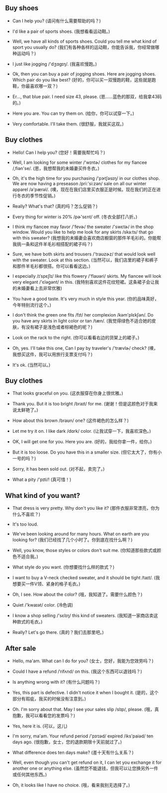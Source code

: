 ## Buy shoes

- Can I help you? (请问有什么需要帮助的吗？)

* I'd like a pair of sports shoes. (我想看看运动鞋。)

- Well, we have all kinds of sports shoes. Could you tell me what kind of sport you usually do? (我们有各种各样的运动鞋，你能告诉我，你经常做哪种运动吗？)

* I just like jogging /'dʒɑgɪŋ/. (我喜欢慢跑。)

- Ok, then you can buy a pair of jogging shoes. Here are jogging shoes. Which pair do you like best? (好的，你可以买一双慢跑的鞋，这些就是跑鞋，你最喜欢哪一双？)

* Er..., that blue pair. I need size 43, please. (恩......蓝色的那双，给我拿43码的。)

- Here you are. You can try them on. (给你，你可以试穿一下。)

* Very comfortable. I'll take them. (很舒服，我就买这双。)

## Buy clothes

- Hello! Can I help you? (您好！需要我帮忙吗？)

* Well, I am looking for some winter /'wɪntɚ/ clothes for my fiancee /,fiən'se/. (恩，我想帮我的未婚妻买件冬衣。)

- Oh, it's the high time for you purchasing /'pɝtʃəsɪŋ/ in our clothes shop. We are now having a preseason /pri:'si:zən/ sale on all our winter apparel /ə'pærəl/. (噢，现在在我们店里买衣服正是时候。现在我们的正在进行冬衣的季节性促销。)

* Really? What's that? (真的吗？怎么促销？)

- Every thing for winter is 20% /pɚ'sɛnt/ off. (冬衣全部打八折。)

* I think my fiancee may favor /'fevɚ/ the sweater /'swɛtɚ/ in the shop window. Would you like to help me look for any skirts /skə:ts/ that go with this sweater? (我想我的未婚妻会喜欢商店橱窗的那件羊毛衫的。你能帮我挑一条和这件羊毛衫相搭配的裙子吗？)

- Sure, we have both skirts and trousers /'traʊzɚz/ that would look well with the sweater. Look at this section. (当然可以，我们店里的裙子和裤子和那件羊毛衫都很搭。你可以看看这边。)

* I especially /ɪˈspɛʃlɪ/ like this flowery /'flaʊəri/ skirts. My fiancee will look very elegant /'ɛləgənt/ in this. (我特别喜欢这件花纹短裙。这条裙子会让我的未婚妻看上去非常优雅)

- You have a good taste. It's very much in style this year. (你的品味真好，今年特别流行这个。)

* I don't think the green one fits /fɪt/ her complexion /kəm'plɛkʃən/. Do you have any skirts in light color or tan /tæn/. (我觉得绿色不适合她的皮肤，有没有裙子是浅色或者棕褐色的呢？)

- Look on the rack to the right. (你可以看看右边的货架上的裙子。)

* Oh, yes. I'll take this one, Can I pay by traveler's /'trævlɚ/ check? (噢，我想买这件，我可以用旅行支票支付吗？)

- It's ok. (当然可以。)

## Buy clothes

- That looks graceful on you. (这衣服穿在你身上很优雅。)

* Thank you. But it is too bright /braɪt/ for me. (谢谢！但是这颜色对于我来说太鲜艳了。)

- How about this brown /braʊn/ one? (这件褐色的怎么样？)

* Let me try it on. I like dark /dɑrk/ color. (让我试穿一下，我喜欢深色。)

- OK, I will get one for you. Here you are. (好的，我给你拿一件，给你。)

* But it is too loose. Do you have this in a smaller size. (但它太大了，你有小一号的吗？)

- Sorry, it has been sold out. (对不起，卖完了。)

* What a pity /'pɪti/! (真可惜！)

## What kind of you want?

- That dress is very pretty. Why don't you like it? (那件衣服非常漂亮，你为什么不喜欢？)

* It's too loud.

- We've been looking around for many hours. What on earth are you looking for? (我们已经找了几个小时了。你到底在找什么啊？)

* Well, you know, those styles or colors don't suit me. (你知道那些款式或颜色不适合我。)

- What style do you want. (你想要找什么样的款式？)

* I want to buy a V-neck checked sweater, and it should be tight /taɪt/. (我想要买一件V领、紧身的格子毛衣。)

- Oh, I see. How about the color? (哦，我知道了。需要什么颜色？)

* Quiet /'kwaɪət/ color. (冷色调)

- I know a shop selling /'sɛlɪŋ/ this kind of sweaters. (我知道一家商店卖这种款式的毛衣。)

* Really? Let's go there. (真的？我们去那里吧。)

## After sale

- Hello, ma'am. What can I do for you? (女士，您好，我能为您效劳吗？)

* Could I have a refund /ˈrifʌnd/ on this. (我这个东西可以退钱吗？)

- Is anything wrong with it? (有什么问题吗？)

* Yes, this part is defective. I didn't notice it when I bought it. (是的，这个部分有瑕疵，我买的时候没有注意到。)

- Oh. I'm sorry about that. May I see your sales slip /slɪp/, please. (哦，真抱歉，我可以看看您的发票吗？)

* Yes, here it is. (可以，这儿)

- I'm sorry, ma'am. Your refund period /'pɪrɪəd/ expired /iks'paiəd/ ten days ago. (很抱歉，女士，您的退款期限十天前就过了。)

* What difference does ten days make? (差十天有什么关系？)

- Well, even though you can't get refund on it, I can let you exchange it for another one or anything else. (虽然您不能退钱，但我可以让您换另外一件或任何其他东西。)

* Oh, it looks like I have no choice. (哦，看来我别无选择了。)